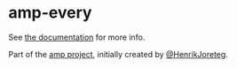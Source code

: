 # amp-every

See [the documentation](http://amp.ampersandjs.com#amp-every) for more info.

Part of the [amp project](http://amp.ampersandjs.com#amp-every), initially created by [@HenrikJoreteg](http://twitter.com/henrikjoreteg).